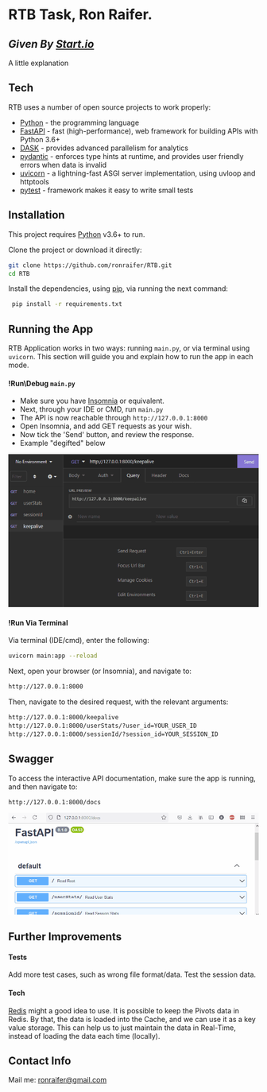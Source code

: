 # RTB Task, Ron Raifer.
## _Given By [Start.io](https://start.io/)_
A little explanation


## Tech

RTB uses a number of open source projects to work properly:

- [Python](https://www.python.org/) - the programming language
- [FastAPI](https://fastapi.tiangolo.com/) - fast (high-performance), web framework for building APIs with Python 3.6+
- [DASK](https://dask.org/) - provides advanced parallelism for analytics
- [pydantic](https://pydantic-docs.helpmanual.io/) - enforces type hints at runtime, and provides user friendly errors when data is invalid
- [uvicorn](https://www.uvicorn.org/) - a lightning-fast ASGI server implementation, using uvloop and httptools
- [pytest](pytest.org) - framework makes it easy to write small tests


## Installation

This project requires [Python](https://www.python.org/) v3.6+ to run.

Clone the project or download it directly:
```bash
git clone https://github.com/ronraifer/RTB.git
cd RTB
```

Install the dependencies, using [pip](https://pypi.org/project/pip/), via running the next command:
```bash
 pip install -r requirements.txt
```

## Running the App

RTB Application works in two ways: running `main.py`, or via terminal using `uvicorn`.
This section will guide you and explain how to run the app in each mode.

#### !Run\Debug `main.py`

- Make sure you have [Insomnia](https://insomnia.rest/) or equivalent.
- Next, through your IDE or CMD, run ``main.py``
- The API is now reachable through ``http://127.0.0.1:8000``
- Open Insomnia, and add GET requests as your wish.
- Now tick the 'Send' button, and review the response.
- Example "degifted" below

![how_to_debug](guide_files/how_to_debug.gif)

#### !Run Via Terminal

Via terminal (IDE/cmd), enter the following:
```bash 
uvicorn main:app --reload 
```

Next, open your browser (or Insomnia), and navigate to:
```bash 
http://127.0.0.1:8000
```

Then, navigate to the desired request, with the relevant arguments:
```bash 
http://127.0.0.1:8000/keepalive
http://127.0.0.1:8000/userStats/?user_id=YOUR_USER_ID
http://127.0.0.1:8000/sessionId/?session_id=YOUR_SESSION_ID
```

## Swagger

To access the interactive API documentation, make sure the app is running, and then navigate to:
```bash 
http://127.0.0.1:8000/docs
```
![how_to_docs](guide_files/how_to_docs.gif)

## Further Improvements

#### Tests
Add more test cases, such as wrong file format/data. Test the session data.

#### Tech
[Redis](https://redis.io/) might a good idea to use. 
It is possible to keep the Pivots data in Redis. By that, the data is loaded into the Cache, and we can use it as a key value storage. 
This can help us to just maintain the data in Real-Time, instead of loading the data each time (locally).

## Contact Info
Mail me: ronraifer@gmail.com


